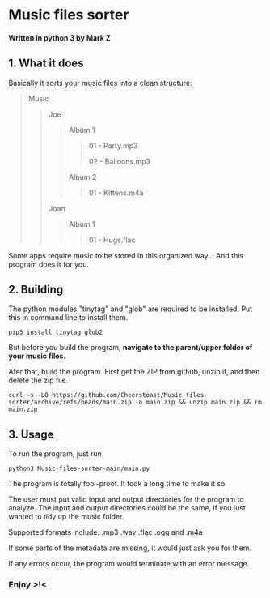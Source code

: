 # Music files sorter
#### Written in python 3 by Mark Z

## 1. What it does

Basically it sorts your music files into a clean structure:

> Music
>> Joe
>>> Album 1
>>>> 01 - Party.mp3
>>>> 
>>>> 02 - Balloons.mp3
>>>> 
>>> Album 2
>>>> 01 - Kittens.m4a
>>> 
>> Joan
>>> Album 1
>>>> 01 - Hugs.flac

Some apps require music to be stored in this organized way... And this program does it for you. 

## 2. Building
The python modules "tinytag" and "glob" are required to be installed. Put this in command line to install them.

    pip3 install tinytag glob2

But before you build the program, **navigate to the parent/upper folder of your music files.**

Afer that, build the program. First get the ZIP from github, unzip it, and then delete the zip file. 


    curl -s -LO https://github.com/Cheerstoast/Music-files-sorter/archive/refs/heads/main.zip -o main.zip && unzip main.zip && rm main.zip

## 3. Usage

    
To run the program, just run

    python3 Music-files-sorter-main/main.py

The program is totally fool-proof. It took a long time to make it so.

The user must put valid input and output directories for the program to analyze. The input and output directories could be the same, if you just wanted to tidy up the music folder.

Supported formats include: .mp3 .wav .flac .ogg and .m4a

If some parts of the metadata are missing, it would just ask you for them.

If any errors occur, the program would terminate with an error message.

### Enjoy >!<
